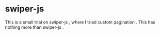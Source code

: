 # swiper-js
This is a small trial on swiper-js , where I tried custom pagination . This has nothing more than swiper-js . 
